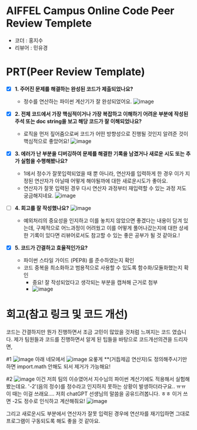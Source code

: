 # AIFFEL Campus Online Code Peer Review Templete
- 코더 : 홍지수
- 리뷰어 : 민유경 


# PRT(Peer Review Template)
- [x]  **1. 주어진 문제를 해결하는 완성된 코드가 제출되었나요?**
    - 정수를 연산하는 파이썬 계산기가 잘 완성되었어요. 
  ![image](https://github.com/user-attachments/assets/79249d21-109e-48b5-abbd-305f5f677b56)

    
- [x]  **2. 전체 코드에서 가장 핵심적이거나 가장 복잡하고 이해하기 어려운 부분에 작성된 
주석 또는 doc string을 보고 해당 코드가 잘 이해되었나요?**
      - 로직을 먼저 짚어줌으로써 코드가 어떤 방향성으로 진행될 것인지 알려준 것이 핵심적으로 좋았어요!
  ![image](https://github.com/user-attachments/assets/db06e059-f87e-42ef-ba17-8d388328b0de)

        
- [x]  **3. 에러가 난 부분을 디버깅하여 문제를 해결한 기록을 남겼거나
새로운 시도 또는 추가 실험을 수행해봤나요?**
    - 1에서 정수가 잘못입력되었을 때 뿐 아니라, 연산자를 입력하게 한 경우 이가 지정된 연산자가 아닐때 어떻게 해야될까에 대한 새로운시도가 좋아요.
    - 연산자가 잘못 입력된 경우 다시 연산자 과정부터 재입력할 수 있는 과정 저도 궁금해지네요. 
    ![image](https://github.com/user-attachments/assets/39bb0a9b-9fb5-4a5b-82ee-9e4c23df9a7a)

        
- [ ]  **4. 회고를 잘 작성했나요?**
   ![image](https://github.com/user-attachments/assets/08c8a34e-9e80-4dd7-8a66-4121d40ec3e2)
   - 예외처리의 중요성을 인지하고 이를 놓치지 않았으면 좋겠다는 내용이 담겨 있는데, 구체적으로 어느과정이 어려웠고 이를 어떻게 풀어나갔는지에 대한 상세한 기록이 있다면 리뷰어로서도 참고할 수 있는 좋은 공부가 될 것 같아요.! 
        
- [x]  **5. 코드가 간결하고 효율적인가요?**
    - 파이썬 스타일 가이드 (PEP8) 를 준수하였는지 확인
    - 코드 중복을 최소화하고 범용적으로 사용할 수 있도록 함수화/모듈화했는지 확인
        - 중요! 잘 작성되었다고 생각되는 부분을 캡쳐해 근거로 첨부
        - ![image](https://github.com/user-attachments/assets/cc9be77e-7d28-49a5-b61b-f0a05b63f371)

    

# 회고(참고 링크 및 코드 개선)
코드는 간결하지만 뭔가 진행하면서 조금 고민이 많았을 것처럼 느껴지는 코드 였습니다.
제가 팀원들과 코드를 진행하면서 알게 된 팁들을 바탕으로 코드개선의견을 드리자면,

#1
![image](https://github.com/user-attachments/assets/38ad1d3d-b8cf-4a28-beb6-03ad235e82b3)
아래 네모에서
![image](https://github.com/user-attachments/assets/a2961284-947a-4a52-98d8-25e5d09a7304)
요롷게 **(거듭제곱 연산자)도 정의해주시기만 하면 import.math 안해도 되서 제거가 가능해요!

#2
![image](https://github.com/user-attachments/assets/24c9dc86-fec9-4dde-8d79-9585ca029141)
이건 저희 팀의 이슈였어서 지수님의 파이썬 계산기에도 적용해서 실험해봤는데요.
'-2'(음의 정수)를 정수라고 인지하지 못하는 상황이 발생하더라구요.. ㅠㅠ
이 때는 이걸 쓰래요.... 저희 chatGPT 선생님의 말씀을 공유드려봅니다. ㅎㅎ 이거 쓰면 -2도 정수로 인식하고 계산해줘요!
![image](https://github.com/user-attachments/assets/0dc962f5-8ed2-4d82-8949-6f86a67a3cdf)

그리고 새로운시도 부분에서 연산자가 잘못 입력된 경우에 연산자를 재기입하면 그대로 프로그램이 구동되도록 해도 좋을 것 같아요.
 
```
